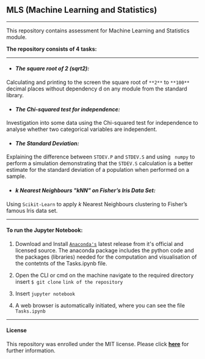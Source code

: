 ## MLS (Machine Learning and Statistics)
---

This repository contains assessment for Machine Learning and Statistics module.

**The repository consists of 4 tasks:**

---

- #### _The square root of 2 (sqrt2):_

Calculating and printing to the screen the square root of `**2**` to `**100**` decimal places without dependency d on any module from the standard library.

- #### _The Chi-squared test for independence:_

Investigation into some data using the Chi-squared test for independence to analyse whether two categorical variables are independent.

- #### _The Standard Deviation:_

Explaining the difference between `STDEV.P` and `STDEV.S` and using ` numpy` to perform a simulation demonstrating that the `STDEV.S` calculation is a better estimate for the standard deviation of a population when performed on a sample. 

- ####  _k Nearest Neighbours "kNN" on Fisher’s Iris Data Set:_

Using `Scikit-Learn` to apply _k_ Nearest Neighbours clustering to Fisher’s famous Iris data set.

---

#### To run the Jupyter Notebook:

1. Download and Install [`Anaconda's`](https://www.anaconda.com/) latest release from it's official and licensed source. The anaconda package includes the python code and the packages (libraries) needed for the computation and visualisation of the contetnts of the Tasks.ipynb file.

2. Open the CLI or cmd on the machine navigate to the required directory insert `$ git clone` `link of the repository`

3. Insert `jupyter notebook`

4. A web browser is automatically initiated, where you can see the file `Tasks.ipynb`

---
 #### License
 
 This repository was enrolled under the MIT license. Please click [**here**](https://github.com/G00387867/MLS/blob/main/LICENSE) for further information.
